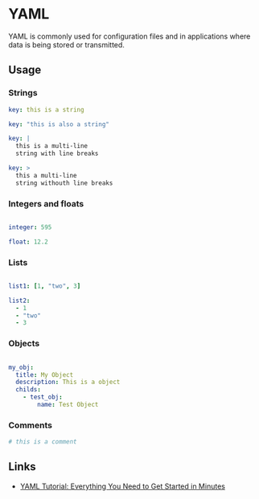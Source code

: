 # YAML

YAML is commonly used for configuration files and in applications where data is being stored or transmitted.

## Usage

### Strings

```yaml
key: this is a string

key: "this is also a string"

key: |
  this is a multi-line
  string with line breaks

key: >
  this a multi-line 
  string withouth line breaks
```

### Integers and floats

```yaml

integer: 595

float: 12.2

```

### Lists

```yaml

list1: [1, "two", 3]

list2:
  - 1
  - "two"
  - 3

```

### Objects

```yaml

my_obj:
  title: My Object
  description: This is a object
  childs:
	- test_obj:
		name: Test Object

```

### Comments

```yaml
# this is a comment
```

## Links
- [YAML Tutorial: Everything You Need to Get Started in Minutes](https://www.cloudbees.com/blog/yaml-tutorial-everything-you-need-get-started)